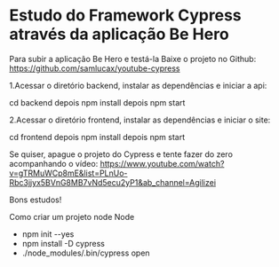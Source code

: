 # Estudo do Framework Cypress através da aplicação Be Hero

Para subir a aplicação Be Hero e testá-la
Baixe o projeto no Github:
https://github.com/samlucax/youtube-cypress

1.Acessar o diretório backend, instalar as dependências e iniciar a api:

cd backend
depois npm install
depois npm start

2.Acessar o diretório frontend, instalar as dependências e iniciar o site:

cd frontend
depois npm install
depois npm start

Se quiser, apague o projeto do Cypress e tente fazer do zero acompanhando o vídeo:
https://www.youtube.com/watch?v=gTRMuWCp8mE&list=PLnUo-Rbc3jjyx5BVnG8MB7vNd5ecu2yP1&ab_channel=Agilizei

Bons estudos!

Como criar um projeto node
Node
- npm init --yes
- npm install -D cypress
- ./node_modules/.bin/cypress open
